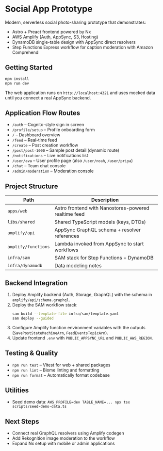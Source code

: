 # Social App Prototype

Modern, serverless social photo-sharing prototype that demonstrates:

- Astro + Preact frontend powered by Nx
- AWS Amplify (Auth, AppSync, S3, Hosting)
- DynamoDB single-table design with AppSync direct resolvers
- Step Functions Express workflow for caption moderation with Amazon Comprehend

## Getting Started

```bash
npm install
npm run dev
```

The web application runs on `http://localhost:4321` and uses mocked data until you connect a real AppSync backend.

## Application Flow Routes

- `/auth` – Cognito-style sign in screen
- `/profile/setup` – Profile onboarding form
- `/` – Dashboard overview
- `/feed` – Real-time feed
- `/create` – Post creation workflow
- `/post/post-1000` – Sample post detail (dynamic route)
- `/notifications` – Live notifications list
- `/user/ava` – User profile page (also `/user/noah`, `/user/priya`)
- `/chat` – Team chat console
- `/admin/moderation` – Moderation console

## Project Structure

| Path | Description |
| --- | --- |
| `apps/web` | Astro frontend with Nanostores-powered realtime feed |
| `libs/shared` | Shared TypeScript models (keys, DTOs) |
| `amplify/api` | AppSync GraphQL schema + resolver references |
| `amplify/functions` | Lambda invoked from AppSync to start workflows |
| `infra/sam` | SAM stack for Step Functions + DynamoDB |
| `infra/dynamodb` | Data modeling notes |

## Backend Integration

1. Deploy Amplify backend (Auth, Storage, GraphQL) with the schema in `amplify/api/schema.graphql`.
2. Deploy the SAM workflow stack:
   ```bash
   sam build --template-file infra/sam/template.yaml
   sam deploy --guided
   ```
3. Configure Amplify function environment variables with the outputs (`SavePostStateMachineArn`, `FeedEventsTopicArn`).
4. Update frontend `.env` with `PUBLIC_APPSYNC_URL` and `PUBLIC_AWS_REGION`.

## Testing & Quality

- `npm run test` – Vitest for web + shared packages
- `npm run lint` – Biome linting and formatting
- `npm run format` – Automatically format codebase

## Utilities

- Seed demo data: `AWS_PROFILE=dev TABLE_NAME=... npx tsx scripts/seed-demo-data.ts`

## Next Steps

- Connect real GraphQL resolvers using Amplify codegen
- Add Rekognition image moderation to the workflow
- Expand Nx setup with mobile or admin applications
